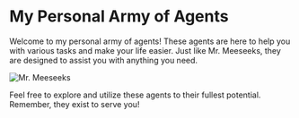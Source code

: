 # My Personal Army of Agents

Welcome to my personal army of agents! These agents are here to help you with various tasks and make your life easier. Just like Mr. Meeseeks, they are designed to assist you with anything you need.

![Mr. Meeseeks](https://upload.wikimedia.org/wikipedia/en/6/6b/Mr._Meeseeks.png)

Feel free to explore and utilize these agents to their fullest potential. Remember, they exist to serve you!
